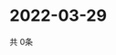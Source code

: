 # 2022-03-29
  共 0条

  <!-- BEGIN -->
  <!-- 最后更新时间Tue Mar 29 2022 16:07:30 GMT+0000 (Coordinated Universal Time) -->
  
  <!-- END -->
  
  
